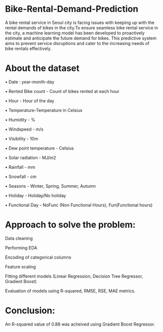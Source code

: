 # Bike-Rental-Demand-Prediction
A bike rental service in Seoul city is facing issues with keeping up with the rental demands of bikes in the city.To ensure seamless bike rental service in the city, a machine learning model has been developed to proactively estimate and anticipate the future demand for bikes. This predictive system aims to prevent service disruptions and cater to the increasing needs of bike rentals effectively.

# About the dataset

• Date : year-month-day

• Rented Bike count - Count of bikes rented at each hour

• Hour - Hour of the day

• Temperature-Temperature in Celsius

• Humidity - %

• Windspeed - m/s

• Visibility - 10m

• Dew point temperature - Celsius

• Solar radiation - MJ/m2

• Rainfall - mm

• Snowfall - cm

• Seasons - Winter, Spring, Summer, Autumn

• Holiday - Holiday/No holiday

• Functional Day - NoFunc (Non Functional Hours), Fun(Functional hours)


# Approach to solve the problem:

Data cleaning

Performing EDA

Encoding of categorical columns

Feature scaling

Fitting different models (Linear Regression, Decision Tree Regressor, Gradient Boost)

Evaluation of models using R-squared, RMSE, RSE, MAE metrics.


# Conclusion:

An R-squared value of 0.88 was acheived using Gradient Boost Regressor.
